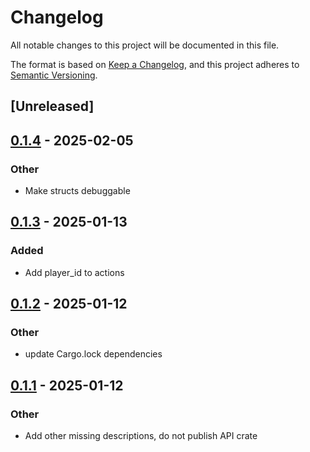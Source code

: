 # Changelog

All notable changes to this project will be documented in this file.

The format is based on [Keep a Changelog](https://keepachangelog.com/en/1.0.0/),
and this project adheres to [Semantic Versioning](https://semver.org/spec/v2.0.0.html).

## [Unreleased]

## [0.1.4](https://github.com/aoe2ct/aoe2rec/compare/aoe2rec-v0.1.3...aoe2rec-v0.1.4) - 2025-02-05

### Other

- Make structs debuggable

## [0.1.3](https://github.com/aoe2ct/aoe2rec/compare/aoe2rec-v0.1.2...aoe2rec-v0.1.3) - 2025-01-13

### Added

- Add player_id to actions

## [0.1.2](https://github.com/aoe2ct/aoe2rec/compare/aoe2rec-v0.1.1...aoe2rec-v0.1.2) - 2025-01-12

### Other

- update Cargo.lock dependencies

## [0.1.1](https://github.com/aoe2ct/aoe2rec/compare/aoe2rec-v0.1.0...aoe2rec-v0.1.1) - 2025-01-12

### Other

- Add other missing descriptions, do not publish API crate
